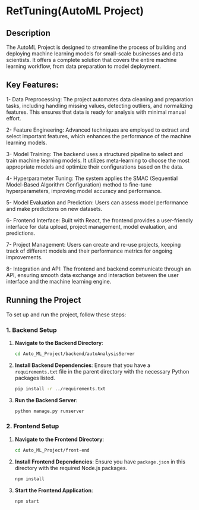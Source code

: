 # RetTuning(AutoML Project)
## Description
The AutoML Project is designed to streamline the process of building and deploying machine learning models for small-scale businesses and data scientists. It offers a complete solution that covers the entire machine learning workflow, from data preparation to model deployment.

## Key Features:
  1-  Data Preprocessing: The project automates data cleaning and preparation tasks, including handling missing values, detecting outliers, and normalizing features. This ensures that data is ready for analysis         with minimal manual effort.

  2-  Feature Engineering: Advanced techniques are employed to extract and select important features, which enhances the performance of the machine learning models.

  3-  Model Training: The backend uses a structured pipeline to select and train machine learning models. It utilizes meta-learning to choose the most appropriate models and optimize their configurations based on       the data.

  4-  Hyperparameter Tuning: The system applies the SMAC (Sequential Model-Based Algorithm Configuration) method to fine-tune hyperparameters, improving model accuracy and performance.

  5-  Model Evaluation and Prediction: Users can assess model performance and make predictions on new datasets.

  6-  Frontend Interface: Built with React, the frontend provides a user-friendly interface for data upload, project management, model evaluation, and predictions.

  7-  Project Management: Users can create and re-use projects, keeping track of different models and their performance metrics for ongoing improvements.

  8-  Integration and API: The frontend and backend communicate through an API, ensuring smooth data exchange and interaction between the user interface and the machine learning engine.


## Running the Project

To set up and run the project, follow these steps:

### 1. Backend Setup

1. **Navigate to the Backend Directory**:
   ```bash
   cd Auto_ML_Project/backend/autoAnalysisServer
   ```

2. **Install Backend Dependencies**:
   Ensure that you have a `requirements.txt` file in the parent directory with the necessary Python packages listed.
   ```bash
   pip install -r ../requirements.txt
   ```

3. **Run the Backend Server**:
   ```bash
   python manage.py runserver
   ```

### 2. Frontend Setup

1. **Navigate to the Frontend Directory**:
   ```bash
   cd Auto_ML_Project/front-end
   ```

2. **Install Frontend Dependencies**:
   Ensure you have `package.json` in this directory with the required Node.js packages.
   ```bash
   npm install
   ```

3. **Start the Frontend Application**:
   ```bash
   npm start
   ```
